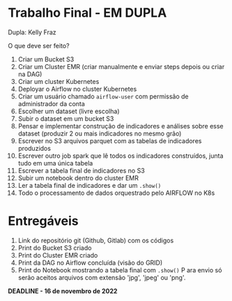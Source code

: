 # Trabalho Final - EM DUPLA

Dupla: Kelly Fraz

O que deve ser feito?

1. Criar um Bucket S3
2. Criar um Cluster EMR (criar manualmente e enviar steps depois ou criar na DAG)
3. Criar um cluster Kubernetes
4. Deployar o Airflow no cluster Kubernetes
5. Criar um usuário chamado `airflow-user` com permissão de administrador da conta
6. Escolher um dataset (livre escolha)
7. Subir o dataset em um bucket S3
8. Pensar e implementar construção de indicadores e análises sobre esse dataset (produzir 2 ou mais indicadores no mesmo grão)
9. Escrever no S3 arquivos parquet com as tabelas de indicadores produzidos
10. Escrever outro job spark que lê todos os indicadores construídos, junta tudo em uma única tabela
11. Escrever a tabela final de indicadores no S3
12. Subir um notebook dentro do cluster EMR
13. Ler a tabela final de indicadores e dar um `.show()`
14. Todo o processamento de dados orquestrado pelo AIRFLOW no K8s

# Entregáveis
1. Link do repositório git (Github, Gitlab) com os códigos
2. Print do Bucket S3 criado
3. Print do Cluster EMR criado
4. Print da DAG no Airflow concluída (visão do GRID)
5. Print do Notebook mostrando a tabela final com `.show()`
P
ara envio só serão aceitos arquivos com extensão 'jpg', 'jpeg' ou 'png'.

**DEADLINE - 16 de novembro de 2022**
